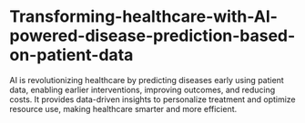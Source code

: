 # Transforming-healthcare-with-Al-powered-disease-prediction-based-on-patient-data
AI is revolutionizing healthcare by predicting diseases early using patient data, enabling earlier interventions, improving outcomes, and reducing costs. It provides data-driven insights to personalize treatment and optimize resource use, making healthcare smarter and more efficient.
